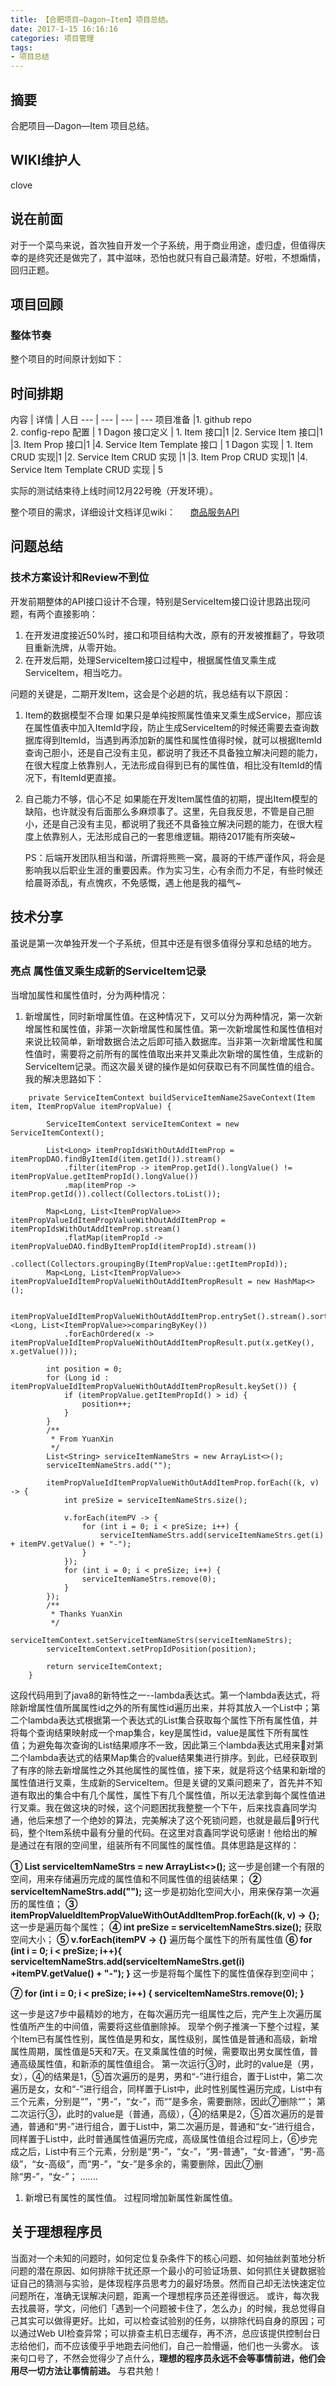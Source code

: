 ```yaml
---
title: 【合肥项目—Dagon—Item】项目总结。
date: 2017-1-15 16:16:16
categories: 项目管理
tags:
- 项目总结
---
```



## 摘要

合肥项目—Dagon—Item 项目总结。

<!--more-->

## WIKI维护人
clove
## 说在前面

 对于一个菜鸟来说，首次独自开发一个子系统，用于商业用途，虚归虚，但值得庆幸的是终究还是做完了，其中滋味，恐怕也就只有自己最清楚。好啦，不想煽情，回归正题。

## 项目回顾

### 整体节奏
整个项目的时间原计划如下：

## 时间排期
内容 | 详情 | 人日
--- | --- | --- | ---
项目准备 |1. github repo <br> 2. config-repo 配置 | 1 
Dagon 接口定义 | 1. Item 接口|1
|2. Service Item 接口|1
|3. Item Prop 接口|1
|4. Service Item Template 接口 | 1
Dagon 实现 | 1. Item CRUD 实现|1
|2. Service Item CRUD 实现 |1
|3. Item Prop CRUD 实现|1
|4. Service Item Template CRUD 实现 | 5

实际的测试结束待上线时间12月22号晚（开发环境）。

整个项目的需求，详细设计文档详见wiki：
      
[商品服务API](http://wiki.office.test.youhujia.com/2017/01/06/HeFei-Item-Design/)

## 问题总结
### 技术方案设计和Review不到位
开发前期整体的API接口设计不合理，特别是ServiceItem接口设计思路出现问题，有两个直接影响：

1. 在开发进度接近50%时，接口和项目结构大改，原有的开发被推翻了，导致项目重新洗牌，从零开始。
2. 在开发后期，处理ServiceItem接口过程中，根据属性值叉乘生成ServiceItem，相当吃力。

问题的关键是，二期开发Item，这会是个必趟的坑，我总结有以下原因：

1. Item的数据模型不合理
    如果只是单纯按照属性值来叉乘生成Service，那应该在属性值表中加入ItemId字段，防止生成ServiceItem的时候还需要去查询数据库得到ItemId，当遇到再添加新的属性和属性值得时候，就可以根据ItemId查询己胆小，还是自己没有主见，都说明了我还不具备独立解决问题的能力，在很大程度上依靠别人，无法形成自得到已有的属性值，相比没有ItemId的情况下，有ItemId更直接。
    
2. 自己能力不够，信心不足
    如果能在开发Item属性值的初期，提出Item模型的缺陷，也许就没有后面那么多麻烦事了。这里，先自我反思，不管是自己胆小，还是自己没有主见，都说明了我还不具备独立解决问题的能力，在很大程度上依靠别人，无法形成自己的一套思维逻辑。期待2017能有所突破~
    
    PS：后端开发团队相当和谐，所谓将熊熊一窝，晨哥的干练严谨作风，将会是影响我以后职业生涯的重要因素。作为实习生，心有余而力不足，有些时候还给晨哥添乱，有点愧疚，不免感慨，遇上他是我的福气~

      
## 技术分享
 虽说是第一次单独开发一个子系统，但其中还是有很多值得分享和总结的地方。

### 亮点 属性值叉乘生成新的ServiceItem记录
当增加属性和属性值时，分为两种情况：

1. 新增属性，同时新增属性值。在这种情况下，又可以分为两种情况，第一次新增属性和属性值，非第一次新增属性和属性值。第一次新增属性和属性值相对来说比较简单，新增数据合法之后即可插入数据库。当非第一次新增属性和属性值时，需要将之前所有的属性值取出来并叉乘此次新增的属性值，生成新的ServiceItem记录。而这次最关键的操作是如何获取已有不同属性值的组合。我的解决思路如下：    
    
``` 
    private ServiceItemContext buildServiceItemName2SaveContext(Item item, ItemPropValue itemPropValue) {

        ServiceItemContext serviceItemContext = new ServiceItemContext();

        List<Long> itemPropIdsWithOutAddItemProp = itemPropDAO.findByItemId(item.getId()).stream()
            .filter(itemProp -> itemProp.getId().longValue() != itemPropValue.getItemPropId().longValue())
            .map(itemProp -> itemProp.getId()).collect(Collectors.toList());

        Map<Long, List<ItemPropValue>> itemPropValueIdItemPropValueWithOutAddItemProp = itemPropIdsWithOutAddItemProp.stream()
            .flatMap(itemPropId -> itemPropValueDAO.findByItemPropId(itemPropId).stream())
            .collect(Collectors.groupingBy(ItemPropValue::getItemPropId));
        Map<Long, List<ItemPropValue>> itemPropValueIdItemPropValueWithOutAddItemPropResult = new HashMap<>();

        itemPropValueIdItemPropValueWithOutAddItemProp.entrySet().stream().sorted(Map.Entry.<Long, List<ItemPropValue>>comparingByKey())
            .forEachOrdered(x -> itemPropValueIdItemPropValueWithOutAddItemPropResult.put(x.getKey(), x.getValue()));

        int position = 0;
        for (Long id : itemPropValueIdItemPropValueWithOutAddItemPropResult.keySet()) {
            if (itemPropValue.getItemPropId() > id) {
                position++;
            }
        }
        /**
         * From YuanXin
         */
        List<String> serviceItemNameStrs = new ArrayList<>();
        serviceItemNameStrs.add("");

        itemPropValueIdItemPropValueWithOutAddItemProp.forEach((k, v) -> {
            int preSize = serviceItemNameStrs.size();

            v.forEach(itemPV -> {
                for (int i = 0; i < preSize; i++) {
                    serviceItemNameStrs.add(serviceItemNameStrs.get(i) + itemPV.getValue() + "-");
                }
            });
            for (int i = 0; i < preSize; i++) {
                serviceItemNameStrs.remove(0);
            }
        });
        /**
         * Thanks YuanXin
         */
        serviceItemContext.setServiceItemNameStrs(serviceItemNameStrs);
        serviceItemContext.setPropIdPosition(position);

        return serviceItemContext;
    }
```

这段代码用到了java8的新特性之一--lambda表达式。第一个lambda表达式，将除新增属性值所属属性id之外的所有属性id遍历出来，并将其放入一个List中；第二个lambda表达式根据第一个表达式的List集合获取每个属性下所有属性值，并将每个查询结果映射成一个map集合，key是属性id，value是属性下所有属性值；为避免每次查询的List结果顺序不一致，因此第三个lambda表达式用来对第二个lambda表达式的结果Map集合的value结果集进行排序。到此，已经获取到了有序的除去新增属性之外其他属性的属性值，接下来，就是将这个结果和新增的属性值进行叉乘，生成新的ServiceItem。但是关键的叉乘问题来了，首先并不知道有取出的集合中有几个属性，属性下有几个属性值，所以无法拿到每个属性值进行叉乘。我在做这块的时候，这个问题困扰我整整一个下午，后来找袁鑫同学沟通，他后来想了一个绝妙的算法，完美解决了这个死锁问题，也就是最后9行代码，整个Item系统中最有分量的代码。在这里对袁鑫同学说句感谢！他给出的解是通过在有限的空间里，组装所有不同属性的属性值。具体思路是这样的：

**① List<String> serviceItemNameStrs = new ArrayList<>();**
这一步是创建一个有限的空间，用来存储遍历完成的属性值和不同属性值的组装结果；
**② serviceItemNameStrs.add("");**
这一步是初始化空间大小，用来保存第一次遍历的属性值；
**③ itemPropValueIdItemPropValueWithOutAddItemProp.forEach((k, v) -> {};**
这一步是遍历每个属性；
**④ int preSize = serviceItemNameStrs.size();**
获取空间大小；
**⑤ v.forEach(itemPV -> {}**
遍历每个属性下的所有属性值
**⑥ for (int i = 0; i < preSize; i++){
    serviceItemNameStrs.add(serviceItemNameStrs.get(i) +itemPV.getValue() + "-");
}**
这一步是将每个属性下的属性值保存到空间中；

**⑦ for (int i = 0; i < preSize; i++) {
        serviceItemNameStrs.remove(0);
    }**
    
这一步是这7步中最精妙的地方，在每次遍历完一组属性之后，完产生上次遍历属性值所产生的中间值，需要将这些值删除掉。
现举个例子推演一下整个过程，某个Item已有属性性别，属性值是男和女，属性级别，属性值是普通和高级，新增属性周期，属性值是5天和7天。在叉乘属性值的时候，需要取出男女属性值，普通高级属性值，和新添的属性值组合。
第一次运行③时，此时的value是（男，女），④的结果是1，⑤首次遍历的是男，男和“-”进行组合，置于List中，第二次遍历是女，女和“-”进行组合，同样置于List中，此时性别属性遍历完成，List中有三个元素，分别是“”，“男-”，“女-”，而“”是多余，需要删除，因此⑦删除“”；
第二次运行③，此时的value是（普通，高级），④的结果是2，⑤首次遍历的是普通，普通和“男-”进行组合，置于List中，第二次遍历是，普通和“女-”进行组合，同样置于List中，此时普通属性值遍历完成，高级属性值组合过程同上，⑥步完成之后，List中有三个元素，分别是“男-”，“女-”，“男-普通”，“女-普通”，“男-高级”，“女-高级”，而“男-”，“女-”是多余的，需要删除，因此⑦删除“男-”，“女-”；
.......
1. 新增已有属性的属性值。 
过程同增加新属性新属性值。
 
## 关于理想程序员

当面对一个未知的问题时，如何定位复杂条件下的核心问题、如何抽丝剥茧地分析问题的潜在原因、如何排除干扰还原一个最小的可验证场景、如何抓住关键数据验证自己的猜测与实验，是体现程序员思考力的最好场景。然而自己却无法快速定位问题所在，准确无误解决问题，距离一个理想程序员还差得很远。
或许，每次我去找晨哥，学文，问他们「遇到一个问题被卡住了，怎么办」的时候，我总觉得自己其实可以做得更好。比如，可以检查试验别的任务，以排除代码自身的原因；可以通过Web UI检查异常；可以排查主机日志缓存，再不济，总应该提供控制台日志给他们，而不应该傻乎乎地跑去问他们，自己一脸懵逼，他们也一头雾水。
该来句口号了，不然会觉得少了点什么，**理想的程序员永远不会等事情前进，他们会用尽一切方法让事情前进。**
与君共勉！

